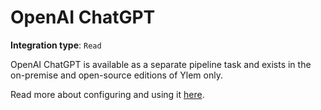 # OpenAI ChatGPT

**Integration type**:  `Read`

OpenAI ChatGPT is available as a separate pipeline task and exists in the on-premise and open-source editions of Ylem only.

Read more about configuring and using it [here](../../pipelines/tasks-ip/gpt.md).
